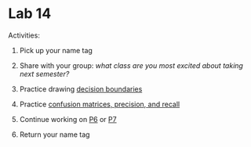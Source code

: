 # Lab 14

Activities:

1. Pick up your name tag

2. Share with your group: *what class are you most excited about taking next semester?*

3. Practice drawing [decision boundaries](./decision-boundaries)

4. Practice [confusion matrices, precision, and recall](https://github.com/msyamkumar/cs320-lecture-notes/tree/main/lec_37_Clustering_1)

5. Continue working on [P6](../p6) or [P7](../p7)

6. Return your name tag 
